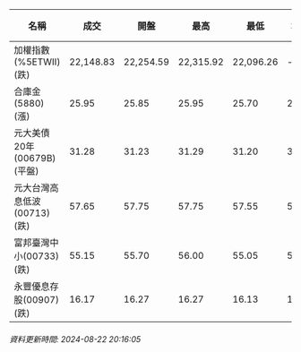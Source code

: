 | 名稱 | 成交 | 開盤 | 最高 | 最低 | 均價 | 成交金額(億) | 昨收 | 漲跌幅 | 漲跌 | 總量 | 昨量 | 振幅 |
| -------- | -------- | -------- | -------- |-------- | -------- | -------- |-------- |-------- |-------- | -------- | -------- |-------- |
|加權指數(%5ETWII) (跌)|22,148.83|22,254.59|22,315.92|22,096.26|-|2,899.60|22,237.89|0.40%|89.06|6,415,119|0|0.99%|
|合庫金(5880) (漲)|25.95|25.85|25.95|25.70|25.84|1.74|25.85|0.39%|0.10|6,737|7,357|0.97%|
|元大美債20年(00679B) (平盤)|31.28|31.23|31.29|31.20|31.27|14.14|31.28|0.00%|0.00|45,239|124,745|0.29%|
|元大台灣高息低波(00713) (跌)|57.65|57.75|57.75|57.55|57.64|3.49|57.75|0.17%|0.10|6,058|8,718|0.35%|
|富邦臺灣中小(00733) (跌)|55.15|55.70|56.00|55.05|55.39|0.407|55.55|0.72%|0.40|734|659|1.71%|
|永豐優息存股(00907) (跌)|16.17|16.27|16.27|16.13|16.17|2.63|16.22|0.31%|0.05|16,297|10,119|0.86%|
###### 資料更新時間: 2024-08-22 20:16:05
